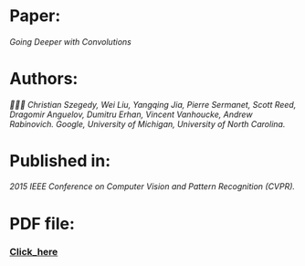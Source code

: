 # Paper: 
###### Going Deeper with Convolutions
# Authors:
###### :people_holding_hands: Christian Szegedy, Wei Liu, Yangqing Jia, Pierre Sermanet, Scott Reed, Dragomir Anguelov, Dumitru Erhan, Vincent Vanhoucke, Andrew Rabinovich. Google, University of Michigan, University of North Carolina.
# Published in:
###### 2015 IEEE Conference on Computer Vision and Pattern Recognition (CVPR).
# PDF file:
### [Click_here](1409.4842.pdf)
